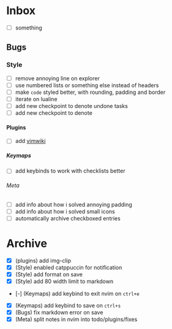 # Inbox

- [ ] something

## Bugs


### Style

- [ ] remove annoying line on explorer
- [ ] use numbered lists or something else instead of headers
- [ ] make `code` styled better, with rounding, padding and border
- [ ] iterate on lualine
- [ ] add new checkpoint to denote undone tasks
- [ ] add new checkpoint to denote 

#### Plugins

- [ ] add [vimwiki](https://github.com/vimwiki/vimwiki)

##### Keymaps

- [ ] add keybinds to work with checklists better

###### Meta

- [ ] add info about how i solved annoying padding
- [ ] add info about how i solved small icons
- [ ] automatically archive checkboxed entries

# Archive

- [x] (plugins) add img-clip
- [x] (Style) enabled catppuccin for notification
- [x] (Style) add format on save
- [x] (Style) add 80 width limit to markdown
- [-] (Keymaps) add keybind to exit nvim on `ctrl+e`
- [x] (Keymaps) add keybind to save on `ctrl+s`
- [x] (Bugs) fix markdown error on save
- [x] (Meta) split notes in nvim into todo/plugins/fixes
